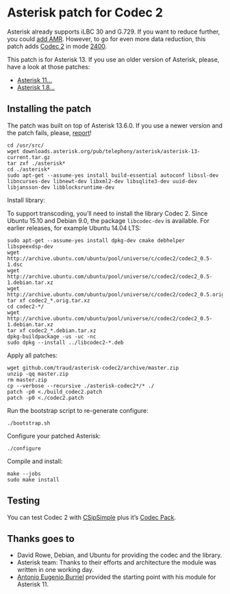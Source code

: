 # Asterisk patch for Codec 2

Asterisk already supports iLBC 30 and G.729. If you want to reduce further, you could [add AMR](http://github.com/traud/asterisk-amr). However, to go for even more data reduction, this patch adds [Codec 2](http://www.rowetel.com/codec2.html) in mode [2400](http://lists.digium.com/pipermail/asterisk-dev/2015-December/075209.html).

This patch is for Asterisk 13. If you use an older version of Asterisk, please, have a look at those patches:

* [Asterisk 11…](http://svn.code.sf.net/p/freetel/code/codec2/branches/0.5/asterisk-11/)
* [Asterisk 1.8…](http://svn.code.sf.net/p/freetel/code/codec2/branches/0.5/asterisk/)

## Installing the patch

The patch was built on top of Asterisk 13.6.0. If you use a newer version and the patch fails, please, [report](http://help.github.com/articles/creating-an-issue/)!

    cd /usr/src/
    wget downloads.asterisk.org/pub/telephony/asterisk/asterisk-13-current.tar.gz
    tar zxf ./asterisk*
    cd ./asterisk*
    sudo apt-get --assume-yes install build-essential autoconf libssl-dev libncurses-dev libnewt-dev libxml2-dev libsqlite3-dev uuid-dev libjansson-dev libblocksruntime-dev

Install library:

To support transcoding, you’ll need to install the library Codec 2. Since Ubuntu 15.10 and Debian 9.0, the package `libcodec-dev` is available. For earlier releases, for example Ubuntu 14.04 LTS:

    sudo apt-get --assume-yes install dpkg-dev cmake debhelper libspeexdsp-dev
    wget http://archive.ubuntu.com/ubuntu/pool/universe/c/codec2/codec2_0.5-1.dsc
    wget http://archive.ubuntu.com/ubuntu/pool/universe/c/codec2/codec2_0.5-1.debian.tar.xz
    wget http://archive.ubuntu.com/ubuntu/pool/universe/c/codec2/codec2_0.5.orig.tar.xz
    tar xf codec2_*.orig.tar.xz 
    cd codec2-*/
    wget http://archive.ubuntu.com/ubuntu/pool/universe/c/codec2/codec2_0.5-1.debian.tar.xz
    tar xf codec2_*.debian.tar.xz
    dpkg-buildpackage -us -uc -nc
    sudo dpkg --install ../libcodec2-*.deb

Apply all patches:

    wget github.com/traud/asterisk-codec2/archive/master.zip
    unzip -qq master.zip
    rm master.zip
    cp --verbose --recursive ./asterisk-codec2*/* ./
    patch -p0 <./build_codec2.patch
    patch -p0 <./codec2.patch

Run the bootstrap script to re-generate configure:

    ./bootstrap.sh

Configure your patched Asterisk:

    ./configure

Compile and install:

    make --jobs
    sudo make install

## Testing
You can test Codec 2 with [CSipSimple](http://play.google.com/store/apps/details?id=com.csipsimple) plus it’s [Codec Pack](http://play.google.com/store/apps/details?id=com.csipsimple.plugins.codecs.pack1).

## Thanks goes to
* David Rowe, Debian, and Ubuntu for providing the codec and the library.
* Asterisk team: Thanks to their efforts and architecture the module was written in one working day.
* [Antonio Eugenio Burriel](http://github.com/aeburriel/codec2/tree/master/asterisk-11) provided the starting point with his module for Asterisk 11.